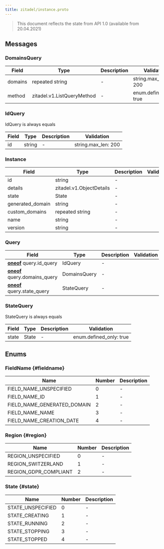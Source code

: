 ```yaml
---
title: zitadel/instance.proto
---
```

> This document reflects the state from API 1.0 (available from 20.04.2021)




## Messages


### DomainsQuery



| Field | Type | Description | Validation |
| ----- | ---- | ----------- | ----------- |
| domains | repeated string | - | string.max_len: 200<br />  |
| method |  zitadel.v1.ListQueryMethod | - | enum.defined_only: true<br />  |




### IdQuery
IdQuery is always equals


| Field | Type | Description | Validation |
| ----- | ---- | ----------- | ----------- |
| id |  string | - | string.max_len: 200<br />  |




### Instance



| Field | Type | Description | Validation |
| ----- | ---- | ----------- | ----------- |
| id |  string | - |  |
| details |  zitadel.v1.ObjectDetails | - |  |
| state |  State | - |  |
| generated_domain |  string | - |  |
| custom_domains | repeated string | - |  |
| name |  string | - |  |
| version |  string | - |  |




### Query



| Field | Type | Description | Validation |
| ----- | ---- | ----------- | ----------- |
| [**oneof**](https://developers.google.com/protocol-buffers/docs/proto3#oneof) query.id_query |  IdQuery | - |  |
| [**oneof**](https://developers.google.com/protocol-buffers/docs/proto3#oneof) query.domains_query |  DomainsQuery | - |  |
| [**oneof**](https://developers.google.com/protocol-buffers/docs/proto3#oneof) query.state_query |  StateQuery | - |  |




### StateQuery
StateQuery is always equals


| Field | Type | Description | Validation |
| ----- | ---- | ----------- | ----------- |
| state |  State | - | enum.defined_only: true<br />  |






## Enums


### FieldName {#fieldname}


| Name | Number | Description |
| ---- | ------ | ----------- |
| FIELD_NAME_UNSPECIFIED | 0 | - |
| FIELD_NAME_ID | 1 | - |
| FIELD_NAME_GENERATED_DOMAIN | 2 | - |
| FIELD_NAME_NAME | 3 | - |
| FIELD_NAME_CREATION_DATE | 4 | - |




### Region {#region}


| Name | Number | Description |
| ---- | ------ | ----------- |
| REGION_UNSPECIFIED | 0 | - |
| REGION_SWITZERLAND | 1 | - |
| REGION_GDPR_COMPLIANT | 2 | - |




### State {#state}


| Name | Number | Description |
| ---- | ------ | ----------- |
| STATE_UNSPECIFIED | 0 | - |
| STATE_CREATING | 1 | - |
| STATE_RUNNING | 2 | - |
| STATE_STOPPING | 3 | - |
| STATE_STOPPED | 4 | - |




